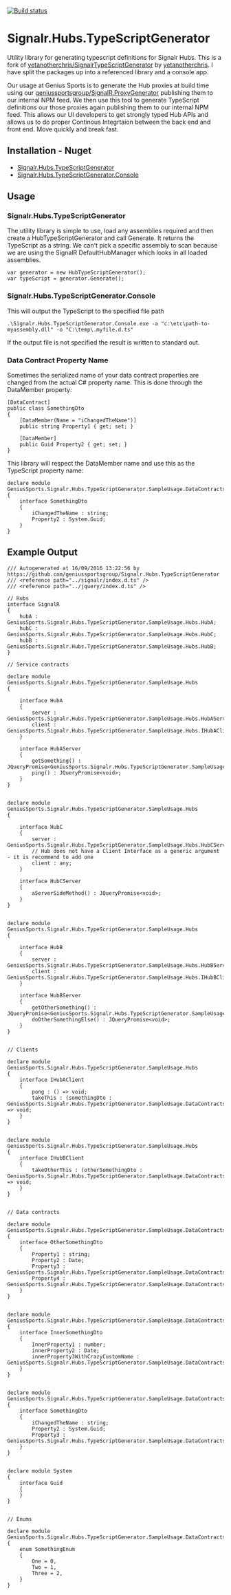 [![Build status](https://ci.appveyor.com/api/projects/status/uwhg9nwo62kx2fif?svg=true)](https://ci.appveyor.com/project/cjbhaines/signalr-hubs-typescriptgenerator)

# Signalr.Hubs.TypeScriptGenerator
Utility library for generating typescript definitions for Signalr Hubs. This is a fork of [yetanotherchris/SignalrTypeScriptGenerator](https://github.com/yetanotherchris/SignalrTypeScriptGenerator "SignalrTypeScriptGenerator") by [yetanotherchris](https://github.com/yetanotherchris "yetanotherchris"). I have split the packages up into a referenced library and a console app.

Our usage at Genius Sports is to generate the Hub proxies at build time using our [geniussportsgroup/SignalR.ProxyGenerator](https://github.com/geniussportsgroup/SignalR.ProxyGenerator "Proxy Generator") publishing them to our internal NPM feed. We then use this tool to generate TypeScript definitions our those proxies again publishing them to our internal NPM feed. This allows our UI developers to get strongly typed Hub APIs and allows us to do proper Continous Integrtaion between the back end and front end. Move quickly and break fast.


## Installation - Nuget

- [Signalr.Hubs.TypeScriptGenerator](https://www.nuget.org/packages/Signalr.Hubs.TypeScriptGenerator "Signalr.Hubs.TypeScriptGenerator")
- [Signalr.Hubs.TypeScriptGenerator.Console](https://www.nuget.org/packages/Signalr.Hubs.TypeScriptGenerator.Console "Signalr.Hubs.TypeScriptGenerator.Console")

## Usage

### Signalr.Hubs.TypeScriptGenerator
The utility library is simple to use, load any assemblies required and then create a HubTypeScriptGenerator and call Generate. It returns the TypeScript as a string. We can't pick a specific assembly to scan because we are using the SignalR DefaultHubManager which looks in all loaded assemblies.

	var generator = new HubTypeScriptGenerator();
	var typeScript = generator.Generate();


### Signalr.Hubs.TypeScriptGenerator.Console
This will output the TypeScript to the specified file path

    .\Signalr.Hubs.TypeScriptGenerator.Console.exe -a "c:\etc\path-to-myassembly.dll" -o "C:\temp\.myfile.d.ts"

If the output file is not specified the result is written to standard out.

### Data Contract Property Name
Sometimes the serialized name of your data contract properties are changed from the actual C# property name. This is done through the DataMember property:

    [DataContract]
    public class SomethingDto
    {
        [DataMember(Name = "iChangedTheName")]
        public string Property1 { get; set; }

        [DataMember]
        public Guid Property2 { get; set; }
    }

This library will respect the DataMember name and use this as the TypeScript property name:
	
	declare module GeniusSports.Signalr.Hubs.TypeScriptGenerator.SampleUsage.DataContracts
	{
		interface SomethingDto
		{
			iChangedTheName : string;
			Property2 : System.Guid;
		}
	}

## Example Output


	/// Autogenerated at 16/09/2016 13:22:56 by https://github.com/geniussportsgroup/Signalr.Hubs.TypeScriptGenerator
	/// <reference path="../signalr/index.d.ts" />
	/// <reference path="../jquery/index.d.ts" />
	
	// Hubs
	interface SignalR
	{
		hubA : GeniusSports.Signalr.Hubs.TypeScriptGenerator.SampleUsage.Hubs.HubA;
		hubC : GeniusSports.Signalr.Hubs.TypeScriptGenerator.SampleUsage.Hubs.HubC;
		hubB : GeniusSports.Signalr.Hubs.TypeScriptGenerator.SampleUsage.Hubs.HubB;
	}
	
	// Service contracts
	
	declare module GeniusSports.Signalr.Hubs.TypeScriptGenerator.SampleUsage.Hubs
	{
	
		interface HubA
		{
	        server : GeniusSports.Signalr.Hubs.TypeScriptGenerator.SampleUsage.Hubs.HubAServer;
	        client : GeniusSports.Signalr.Hubs.TypeScriptGenerator.SampleUsage.Hubs.IHubAClient;
	    }
	
		interface HubAServer
		{
			getSomething() : JQueryPromise<GeniusSports.Signalr.Hubs.TypeScriptGenerator.SampleUsage.DataContracts.SomethingDto>;
			ping() : JQueryPromise<void>;
		}
	}
	
	
	declare module GeniusSports.Signalr.Hubs.TypeScriptGenerator.SampleUsage.Hubs
	{
	
		interface HubC
		{
	        server : GeniusSports.Signalr.Hubs.TypeScriptGenerator.SampleUsage.Hubs.HubCServer;
	        // Hub does not have a Client Interface as a generic argument - it is recommend to add one
	        client : any;
	    }
	
		interface HubCServer
		{
			aServerSideMethod() : JQueryPromise<void>;
		}
	}
	
	
	declare module GeniusSports.Signalr.Hubs.TypeScriptGenerator.SampleUsage.Hubs
	{
	
		interface HubB
		{
	        server : GeniusSports.Signalr.Hubs.TypeScriptGenerator.SampleUsage.Hubs.HubBServer;
	        client : GeniusSports.Signalr.Hubs.TypeScriptGenerator.SampleUsage.Hubs.IHubBClient;
	    }
	
		interface HubBServer
		{
			getOtherSomething() : JQueryPromise<GeniusSports.Signalr.Hubs.TypeScriptGenerator.SampleUsage.DataContracts.OtherSomethingDto>;
			doOtherSomethingElse() : JQueryPromise<void>;
		}
	}
	
	
	// Clients
	
	declare module GeniusSports.Signalr.Hubs.TypeScriptGenerator.SampleUsage.Hubs
	{
		interface IHubAClient
		{
			pong : () => void;
			takeThis : (somethingDto : GeniusSports.Signalr.Hubs.TypeScriptGenerator.SampleUsage.DataContracts.SomethingDto) => void;
		}
	}
	
	
	declare module GeniusSports.Signalr.Hubs.TypeScriptGenerator.SampleUsage.Hubs
	{
		interface IHubBClient
		{
			takeOtherThis : (otherSomethingDto : GeniusSports.Signalr.Hubs.TypeScriptGenerator.SampleUsage.DataContracts.OtherSomethingDto) => void;
		}
	}
	
	
	// Data contracts
	
	declare module GeniusSports.Signalr.Hubs.TypeScriptGenerator.SampleUsage.DataContracts
	{
		interface OtherSomethingDto
		{
			Property1 : string;
			Property2 : Date;
			Property3 : GeniusSports.Signalr.Hubs.TypeScriptGenerator.SampleUsage.DataContracts.InnerSomethingDto;
			Property4 : GeniusSports.Signalr.Hubs.TypeScriptGenerator.SampleUsage.DataContracts.InnerSomethingDto;
		}
	}
	
	
	declare module GeniusSports.Signalr.Hubs.TypeScriptGenerator.SampleUsage.DataContracts
	{
		interface InnerSomethingDto
		{
			InnerProperty1 : number;
			innerProperty2 : Date;
			innerProperty3WithCrazyCustomName : GeniusSports.Signalr.Hubs.TypeScriptGenerator.SampleUsage.DataContracts.SomethingEnum;
		}
	}
	
	
	declare module GeniusSports.Signalr.Hubs.TypeScriptGenerator.SampleUsage.DataContracts
	{
		interface SomethingDto
		{
			iChangedTheName : string;
			Property2 : System.Guid;
			Property3 : GeniusSports.Signalr.Hubs.TypeScriptGenerator.SampleUsage.DataContracts.InnerSomethingDto;
		}
	}
	
	
	declare module System
	{
		interface Guid
		{
		}
	}
	
	
	// Enums
	
	declare module GeniusSports.Signalr.Hubs.TypeScriptGenerator.SampleUsage.DataContracts
	{
		enum SomethingEnum
		{
			One = 0,
			Two = 1,
			Three = 2,
		}
	}
	
	

